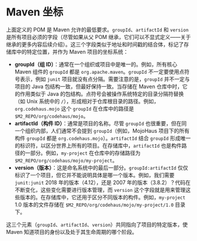 # Maven 坐标

上面定义的 POM 是 Maven 允许的最低要求。`groupId`、`artifactId` 和 `version` 是所有项目必须的字段（尽管如果从父 POM 继承，它们可以不显式定义——关于继承的更多内容后续介绍）。这三个字段类似于地址和时间戳的结合体，标记了存储库中的特定位置，并作为 Maven 项目的坐标系统：

- **groupId（组 ID）**：通常在一个组织或项目中是唯一的。例如，所有核心 Maven 组件的 `groupId` 都是 `org.apache.maven`。`groupId` 不一定要使用点符号表示，例如 `junit` 项目就没有点分隔。需要注意的是，`groupId` 并不一定与项目的 Java 包结构一致，但最好保持一致。当存储在 Maven 仓库中时，它的作用类似于 Java 的包结构。点符号会被操作系统特定的目录分隔符替换（如 Unix 系统中的 `/`），形成相对于仓库根目录的路径。例如，`org.codehaus.mojo` 这个 `groupId` 在仓库中的路径是 `$M2_REPO/org/codehaus/mojo`。
- **artifactId（构件 ID）**：通常是项目的名称。尽管 `groupId` 也很重要，但在同一个组织内部，人们通常不会提到 `groupId`（例如，MojoHaus 项目下的所有构件 `groupId` 都是 `org.codehaus.mojo`）。`artifactId` 结合 `groupId` 形成唯一的标识符，以区分世界上所有的项目。在存储库中，`artifactId` 也是构件路径的一部分。例如，`my-project` 在仓库中的存储路径为 `$M2_REPO/org/codehaus/mojo/my-project`。
- **version（版本）**：这是命名系统中的最后一部分。`groupId:artifactId` 仅仅标识了一个项目，但它并不能说明具体是哪一个版本。例如，我们需要 `junit:junit` 2018 年的版本（4.12），还是 2007 年的版本（3.8.2）？代码在不断变化，这些变化需要进行版本管理，而 `version` 这个字段就是用来管理这些版本的。在存储库中，它还用于区分不同版本的构件。例如，`my-project` 1.0 版本的文件存储在 `$M2_REPO/org/codehaus/mojo/my-project/1.0` 目录下。

这三个元素（`groupId`、`artifactId`、`version`）共同指向了项目的特定版本，使 Maven 知道项目的身份以及处于其生命周期的哪个阶段。